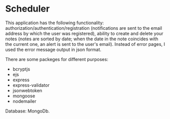 # Scheduler

This application has the following functionality: authorization/authentication/registration (notifications are sent to the email address by which the user was registered), ability to create and delete your notes (notes are sorted by date; when the date in the note coincides with the current one, an alert is sent to the user's email). Instead of error pages, I used the error message output in json format. 

There are some packeges for different purposes:
- bcryptjs
- ejs
- express
- express-validator
- jsonwebtoken
- mongoose
- nodemailer

Database: MongoDb.

